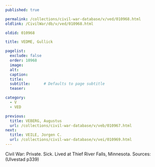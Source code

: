 ```yaml
---
published: true

permalink: /collections/civil-war-database/v/ved/010968.html
oldlink: /CivilWar/db/v/ved/010968.html

oldid: 010968

title: VEDME, Gullick

pagelist:
  exclude: false
  order: 10968
  image: 
  alt:
  caption:
  title:
  subtitle:      # Defaults to page subtitle
  teaser:

category: 
  - V 
  - VED

previous:
  title: VEBERG, Augustus
  url: /collections/civil-war-database/v/veb/010967.html  
next:
  title: VEILE, Jorgen C.
  url: /collections/civil-war-database/v/vei/010969.html   
---
```

Civil War: Private. Sick. Lived at Thief River Falls, Minnesota. Sources: (Ulvestad p339)